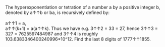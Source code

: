   The hyperexponentiation or tetration of a number a by a positive integer b, denoted by a&uarr;&uarr;b or ba, is recursively defined by:<br /><br />  a&uarr;&uarr;1 = a,<br />  a&uarr;&uarr;(k+1) = a(a&uarr;&uarr;k).    Thus we have e.g. 3&uarr;&uarr;2 = 33 = 27, hence 3&uarr;&uarr;3 = 327 = 7625597484987 and 3&uarr;&uarr;4 is roughly 103.6383346400240996*10^12.  Find the last 8 digits of 1777&uarr;&uarr;1855.  